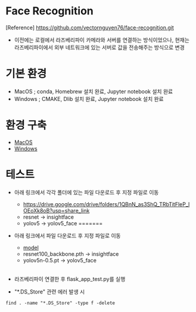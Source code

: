 # Face Recognition 
[Reference] https://github.com/vectornguyen76/face-recognition.git

* 이전에는 로컬에서 라즈베리파이 카메라와 서버를 연결하는 방식이었으나, 현재는 라즈베리파이에서 외부 네트워크에 있는 서버로 값을 전송해주는 방식으로 변경

# 기본 환경
* MacOS
    ; conda, Homebrew 설치 완료, Jupyter notebook 설치 완료
* Windows
    ; CMAKE, Dlib 설치 완료, Jupyter notebook 설치 완료

# 환경 구축
* [MacOS](https://fringe-singer-dff.notion.site/AI-Face-Recognition-11cb5630d4f7479296606d8a46e1e18f)
* [Windows](https://fringe-singer-dff.notion.site/AI-Windows-3707e5de34a64c3d82ef844c08787141)


# 테스트
* 아래 링크에서 각각 폴더에 있는 파일 다운로드 후 지정 파일로 이동
    - https://drive.google.com/drive/folders/1QBnN_as3ShQ_TRbTitFleP_lOEoXk8oB?usp=share_link
    - resnet -> insightface
    - yolov5 -> yolov5_face 
=======
* 아래 링크에서 파일 다운로드 후 지정 파일로 이동 <br>
    - [model](https://drive.google.com/drive/folders/1QBnN_as3ShQ_TRbTitFleP_lOEoXk8oB?usp=sharing)
    - resnet100_backbone.pth -> insightface
    - yolov5n-0.5.pt -> yolov5_face 
<br><br>

* 라즈베리파이 연결한 후 flask_app_test.py를 실행

* "*.DS_Store" 관련 에러 발생 시 
```
find . -name "*.DS_Store" -type f -delete
```
